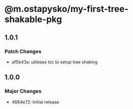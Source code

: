 # @m.ostapysko/my-first-tree-shakable-pkg

## 1.0.1

### Patch Changes

- af5b43a: utileses tsc to setup tree shaking

## 1.0.0

### Major Changes

- 4664e72: Initial release
